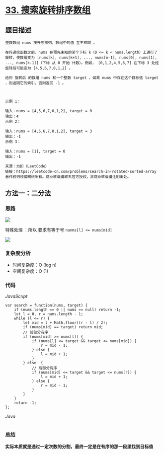 # [33. 搜索旋转排序数组](https://leetcode-cn.com/problems/search-in-rotated-sorted-array/)

## 题目描述

```
整数数组 nums 按升序排列，数组中的值 互不相同 。

在传递给函数之前，nums 在预先未知的某个下标 k（0 <= k < nums.length）上进行了 旋转，使数组变为 [nums[k], nums[k+1], ..., nums[n-1], nums[0], nums[1], ..., nums[k-1]]（下标 从 0 开始 计数）。例如， [0,1,2,4,5,6,7] 在下标 3 处经旋转后可能变为 [4,5,6,7,0,1,2] 。

给你 旋转后 的数组 nums 和一个整数 target ，如果 nums 中存在这个目标值 target ，则返回它的索引，否则返回 -1 。

 

示例 1：

输入：nums = [4,5,6,7,0,1,2], target = 0
输出：4
示例 2：

输入：nums = [4,5,6,7,0,1,2], target = 3
输出：-1
示例 3：

输入：nums = [1], target = 0
输出：-1

来源：力扣（LeetCode）
链接：https://leetcode-cn.com/problems/search-in-rotated-sorted-array
著作权归领扣网络所有。商业转载请联系官方授权，非商业转载请注明出处。
```

## 方法一：二分法

### 思路

![](https://cdn.jsdelivr.net/gh/yummy-zc/image-warehouse/images/algorithm旋转排序数组.png)

特殊处理 ：所以 要求有等于号 `nunms[l] <= nums[mid]`

![](https://cdn.jsdelivr.net/gh/yummy-zc/image-warehouse/images/algorithm边界处理.png)

### 复杂度分析

- 时间复杂度：O (log n)
- 空间复杂度：O (1)

### 代码

*JavaScript*

```JS
var search = function(nums, target) {
    if (nums.length == 0 || nums == null) return -1;
    let l = 0, r = nums.length - 1;
    while (l <= r) {
        let mid = l + Math.floor((r - l) / 2);
        if (nums[mid] == target) return mid;
        // 前部分有序
        if (nums[mid] >= nums[l]) {
            if (nums[l] <= target && target <= nums[mid]) {
                r = mid - 1;
            } else {
                l = mid + 1;
            }
        } else  {
            // 后部分有序
            if (nums[mid] <= target && target <= nums[r]) {
                l = mid + 1;
            } else {
                r = mid - 1;
            }
        }
    }
    return -1;
};
```

*Java*

```Java

```

### **总结**

**实际本质就是通过一定次数的分割，最终一定是在有序的那一段里找到目标值**

